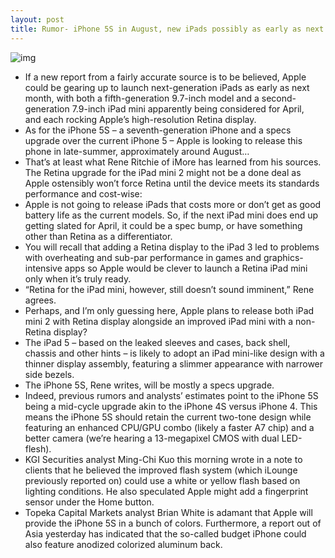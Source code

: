 ```yaml
---
layout: post
title: Rumor- iPhone 5S in August, new iPads possibly as early as next month
---
```

![img](http://media.idownloadblog.com/wp-content/uploads/2013/02/iPad-mini-2-rear-shell-WeiPhone-001.jpg)
* If a new report from a fairly accurate source is to be believed, Apple could be gearing up to launch next-generation iPads as early as next month, with both a fifth-generation 9.7-inch model and a second-generation 7.9-inch iPad mini apparently being considered for April, and each rocking Apple’s high-resolution Retina display.
* As for the iPhone 5S – a seventh-generation iPhone and a specs upgrade over the current iPhone 5 – Apple is looking to release this phone in late-summer, approximately around August…
* That’s at least what Rene Ritchie of iMore has learned from his sources. The Retina upgrade for the iPad mini 2 might not be a done deal as Apple ostensibly won’t force Retina until the device meets its standards performance and cost-wise:
* Apple is not going to release iPads that costs more or don’t get as good battery life as the current models. So, if the next iPad mini does end up getting slated for April, it could be a spec bump, or have something other than Retina as a differentiator.
* You will recall that adding a Retina display to the iPad 3 led to problems with overheating and sub-par performance in games and graphics-intensive apps so Apple would be clever to launch a Retina iPad mini only when it’s truly ready.
* “Retina for the iPad mini, however, still doesn’t sound imminent,” Rene agrees.
* Perhaps, and I’m only guessing here, Apple plans to release both iPad mini 2 with Retina display alongside an improved iPad mini with a non-Retina display?
* The iPad 5 – based on the leaked sleeves and cases, back shell, chassis and other hints – is likely to adopt an iPad mini-like design with a thinner display assembly, featuring a slimmer appearance with narrower side bezels.
* The iPhone 5S, Rene writes, will be mostly a specs upgrade.
* Indeed, previous rumors and analysts’ estimates point to the iPhone 5S being a mid-cycle upgrade akin to the iPhone 4S versus iPhone 4. This means the iPhone 5S should retain the current two-tone design while featuring an enhanced CPU/GPU combo (likely a faster A7 chip) and a better camera (we’re hearing a 13-megapixel CMOS with dual LED-flesh).
* KGI Securities analyst Ming-Chi Kuo this morning wrote in a note to clients that he believed the improved flash system (which iLounge previously reported on) could use a white or yellow flash based on lighting conditions. He also speculated Apple might add a fingerprint sensor under the Home button.
* Topeka Capital Markets analyst Brian White is adamant that Apple will provide the iPhone 5S in a bunch of colors. Furthermore, a report out of Asia yesterday has indicated that the so-called budget iPhone could also feature anodized colorized aluminum back.

